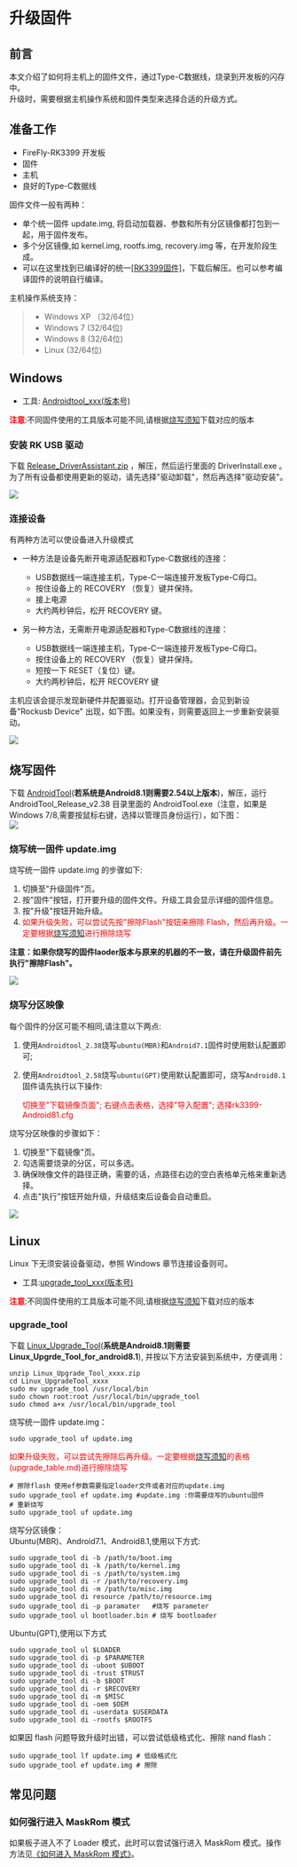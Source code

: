# 升级固件

## 前言

本文介绍了如何将主机上的固件文件，通过Type-C数据线，烧录到开发板的闪存中。   
升级时，需要根据主机操作系统和固件类型来选择合适的升级方式。

## 准备工作

* FireFly-RK3399 开发板
* 固件
* 主机
* 良好的Type-C数据线

固件文件一般有两种：

* 单个统一固件 update.img, 将启动加载器、参数和所有分区镜像都打包到一起，用于固件发布。
* 多个分区镜像,如 kernel.img, rootfs.img, recovery.img 等，在开发阶段生成。
* 可以在这里找到已编译好的统一[[RK3399固件]](http://www.t-firefly.com/doc/download/page/id/3.html#other_14)，下载后解压。也可以参考编译固件的说明自行编译。

主机操作系统支持：
> * Windows XP （32/64位）
> * Windows 7 (32/64位)
> * Windows 8 (32/64位)
> * Linux (32/64位)

## Windows

* 工具: [Androidtool_xxx(版本号)](http://www.t-firefly.com/doc/download/page/id/54.html#windows_12)

**<font color=#ff0000 >注意</font>**:不同固件使用的工具版本可能不同,请根据[烧写须知]下载对应的版本

### 安装 RK USB 驱动

下载 [ Release_DriverAssistant.zip](http://www.t-firefly.com/doc/download/page/id/3.html#other_11) ，解压，然后运行里面的 DriverInstall.exe 。   
为了所有设备都使用更新的驱动，请先选择"驱动卸载"，然后再选择"驱动安装"。   

![](img/upgrade_firmware1.png)

### 连接设备

有两种方法可以使设备进入升级模式

* 一种方法是设备先断开电源适配器和Type-C数据线的连接：
   * USB数据线一端连接主机，Type-C一端连接开发板Type-C母口。
   * 按住设备上的 RECOVERY （恢复）键并保持。
   * 接上电源
   * 大约两秒钟后，松开 RECOVERY 键。

*    另一种方法，无需断开电源适配器和Type-C数据线的连接：
     * USB数据线一端连接主机，Type-C一端连接开发板Type-C母口。
     * 按住设备上的 RECOVERY （恢复）键并保持。
     * 短按一下 RESET（复位）键。
     * 大约两秒钟后，松开 RECOVERY 键

主机应该会提示发现新硬件并配置驱动。打开设备管理器，会见到新设备"Rockusb Device" 出现，如下图。如果没有，则需要返回上一步重新安装驱动。   

![](img/upgrade_firmware2.png)

## 烧写固件

下载 [AndroidTool](http://www.t-firefly.com/doc/download/page/id/3.html#windows_12)(**若系统是Android8.1则需要2.54以上版本**)，解压，运行 AndroidTool_Release_v2.38 目录里面的 AndroidTool.exe（注意，如果是 Windows 7/8,需要按鼠标右键，选择以管理员身份运行），如下图：   
![](img/upgrade_firmware3.png)

### 烧写统一固件 update.img

烧写统一固件 update.img 的步骤如下:

1. 切换至"升级固件"页。
2. 按"固件"按钮，打开要升级的固件文件。升级工具会显示详细的固件信息。
3. 按"升级"按钮开始升级。
4. <font color=#ff0000 >如果升级失败，可以尝试先按"擦除Flash"按钮来擦除 Flash，然后再升级。一定要根据[烧写须知](upgrade_table.md)进行擦除烧写</font>

**注意：如果你烧写的固件laoder版本与原来的机器的不一致，请在升级固件前先执行"擦除Flash"。** 

![](img/upgrade_firmware4.png)

### 烧写分区映像

每个固件的分区可能不相同,请注意以下两点:
1. 使用`Androidtool_2.38`烧写`ubuntu(MBR)`和`Android7.1`固件时使用默认配置即可;
2. 使用`Androidtool_2.58`烧写`ubuntu(GPT)`使用默认配置即可，烧写`Android8.1`固件请先执行以下操作:
   
   <font color=#ff0000 >切换至"下载镜像页面"; 右键点击表格，选择"导入配置"; 选择rk3399-Android81.cfg</font>

烧写分区映像的步骤如下：

1. 切换至"下载镜像"页。
2. 勾选需要烧录的分区，可以多选。
3. 确保映像文件的路径正确，需要的话，点路径右边的空白表格单元格来重新选择。
4. 点击"执行"按钮开始升级，升级结束后设备会自动重启。

![](img/upgrade_firmware3.png)

## Linux

 Linux 下无须安装设备驱动，参照 Windows 章节连接设备则可。

* 工具:[upgrade_tool_xxx(版本号)](http://www.t-firefly.com/doc/download/page/id/54.html#linux_12)

**<font color=#ff0000 >注意</font>**:不同固件使用的工具版本可能不同,请根据[烧写须知]下载对应的版本

### upgrade_tool

下载 [Linux_Upgrade_Tool](http://www.t-firefly.com/doc/download/page/id/3.html#linux_12)(**系统是Android8.1则需要Linux_Upgrde_Tool_for_android8.1**), 并按以下方法安装到系统中，方便调用：   
```
unzip Linux_Upgrade_Tool_xxxx.zip
cd Linux_UpgradeTool_xxxx
sudo mv upgrade_tool /usr/local/bin
sudo chown root:root /usr/local/bin/upgrade_tool
sudo chmod a+x /usr/local/bin/upgrade_tool
```

烧写统一固件 update.img：   
```
sudo upgrade_tool uf update.img
```


<font color=#ff0000 >如果升级失败，可以尝试先擦除后再升级。一定要根据[烧写须知]的表格(upgrade_table.md)进行擦除烧写</font>
```
# 擦除flash 使用ef参数需要指定loader文件或者对应的update.img
sudo upgrade_tool ef update.img #update.img :你需要烧写的ubuntu固件
# 重新烧写
sudo upgrade_tool uf update.img 
```

烧写分区镜像：   
Ubuntu(MBR)、Android7.1、Android8.1,使用以下方式:
```
sudo upgrade_tool di -b /path/to/boot.img
sudo upgrade_tool di -k /path/to/kernel.img
sudo upgrade_tool di -s /path/to/system.img
sudo upgrade_tool di -r /path/to/recovery.img
sudo upgrade_tool di -m /path/to/misc.img
sudo upgrade_tool di resource /path/to/resource.img
sudo upgrade_tool di -p paramater   #烧写 parameter
sudo upgrade_tool ul bootloader.bin # 烧写 bootloader
```

Ubuntu(GPT),使用以下方式
```
sudo upgrade_tool ul $LOADER
sudo upgrade_tool di -p $PARAMETER
sudo upgrade_tool di -uboot $UBOOT
sudo upgrade_tool di -trust $TRUST
sudo upgrade_tool di -b $BOOT
sudo upgrade_tool di -r $RECOVERY
sudo upgrade_tool di -m $MISC
sudo upgrade_tool di -oem $OEM
sudo upgrade_tool di -userdata $USERDATA
sudo upgrade_tool di -rootfs $ROOTFS
```


如果因 flash 问题导致升级时出错，可以尝试低级格式化、擦除 nand flash：   
```
sudo upgrade_tool lf update.img	# 低级格式化
sudo upgrade_tool ef update.img	# 擦除
```
## 常见问题

### 如何强行进入 MaskRom 模式

如果板子进入不了 Loader 模式，此时可以尝试强行进入 MaskRom 模式。操作方法见[《如何进入 MaskRom 模式》](maskrom_mode.html)。


[烧写须知]: upgrade_table.html
